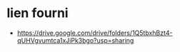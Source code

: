 # lien fourni
- https://drive.google.com/drive/folders/1Q5tbxhBzt4-qUHVgvumtca1xJiPk3bgo?usp=sharing

